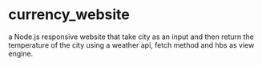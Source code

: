 # currency_website
a Node.js responsive website that take city as an input and then return the temperature of the city using a weather api, fetch method and hbs as view engine.
